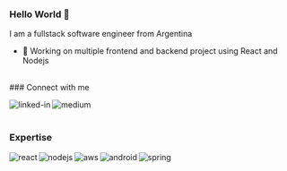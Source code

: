 ### Hello World 👋
I am a fullstack software engineer from Argentina
- 🔭 Working on multiple frontend and backend project using React and Nodejs
<br>
### Connect with me

[<img align="left" alt="linked-in" src="https://img.shields.io/badge/linkedin-%230077B5.svg?&style=for-the-badge&logo=linkedin&logoColor=white" />](https://www.linkedin.com/in/gonzalo-henderson/)
[<img align="left" alt="medium" src="https://img.shields.io/badge/medium-%2312100E.svg?&style=for-the-badge&logo=medium&logoColor=white" />](https://medium.com/@henderito)
<br>
<br>
### Expertise
<img align="left" alt="react" src="https://img.shields.io/badge/react%20-%2320232a.svg?&style=for-the-badge&logo=react&logoColor=%2361DAFB" />
<img align="left" alt="nodejs" src="https://img.shields.io/badge/node.js%20-%2343853D.svg?&style=for-the-badge&logo=node.js&logoColor=white" />
<img align="left" alt="aws" src="https://img.shields.io/badge/Amazon%20AWS-%23232F3E?logo=amazon-aws&logoColor=white&style=for-the-badge" />
<img align="left" alt="android" src="https://img.shields.io/badge/Android-3DDC84?logo=android&logoColor=white&style=for-the-badge" />
<img align="left" alt="spring" src="https://img.shields.io/badge/spring%20-%236DB33F.svg?&style=for-the-badge&logo=spring&logoColor=white" />
<br>
<br>
